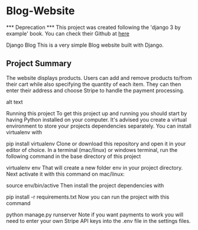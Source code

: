 # Blog-Website
*** Deprecation ***
This project was created following the 'django 3 by example' book. You can check their Github at [here](https://github.com/PacktPublishing/Django-3-by-Example)

Django Blog
This is a very simple Blog website built with Django.

Project Summary
---
The website displays products. Users can add and remove products to/from their cart while also specifying the quantity of each item. They can then enter their address and choose Stripe to handle the payment processing.

alt text

Running this project
To get this project up and running you should start by having Python installed on your computer. It's advised you create a virtual environment to store your projects dependencies separately. You can install virtualenv with

pip install virtualenv
Clone or download this repository and open it in your editor of choice. In a terminal (mac/linux) or windows terminal, run the following command in the base directory of this project

virtualenv env
That will create a new folder env in your project directory. Next activate it with this command on mac/linux:

source env/bin/active
Then install the project dependencies with

pip install -r requirements.txt
Now you can run the project with this command

python manage.py runserver
Note if you want payments to work you will need to enter your own Stripe API keys into the .env file in the settings files.
